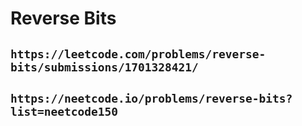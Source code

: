 # Reverse Bits

## `https://leetcode.com/problems/reverse-bits/submissions/1701328421/` 

## `https://neetcode.io/problems/reverse-bits?list=neetcode150`
